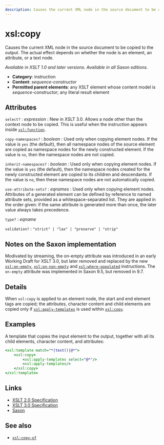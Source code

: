 ```yaml
---
description: Causes the current XML node in the source document to be copied to the output
---
```


# xsl:copy

Causes the current XML node in the source document to be copied to the output. The actual effect depends on whether the node is an element, an attribute, or a text node.

_Available in XSLT 1.0 and later versions. Available in all Saxon editions._

- **Category**: instruction
- **Content**: _sequence-constructor_
- **Permitted parent elements**: any XSLT element whose content model is _sequence-constructor_; any literal result element

## Attributes

`select?`
: _expression_
: New in XSLT 3.0. Allows a node other than the context node to be copied. This is useful when the instruction appears inside [`xsl:function`](xsl-function.md).

`copy-namespaces?`
: _boolean_
: Used only when copying element nodes. If the value is `yes` (the default), then all namespace nodes of the source element are copied as namespace nodes for the newly constructed element. If the value is `no`, then the namespace nodes are not copied.

`inherit-namespaces?`
: _boolean_
: Used only when copying element nodes. If the value is `yes` (the default), then the namespace nodes created for the newly constructed element are copied to its children and descendants. If the value is `no`, then these namespace nodes are not automatically copied.

`use-attribute-sets?`
: _eqnames_
: Used only when copying element nodes. Attributes of a generated element can be defined by reference to named attribute sets, provided as a whitespace-separated list. They are applied in the order given: if the same attribute is generated more than once, the later value always takes precedence.

`type?`
: _eqname_

`validation?`
: `"strict" | "lax" | "preserve" | "strip"`

## Notes on the Saxon implementation

Modivated by streaming, the on-empty attribute was introduced in an early Working Draft for XSLT 3.0, but later removed and replaced by the new [`xsl:on-empty`](xsl-on-empty.md), [`xsl:on-non-empty`](xsl-on-non-empty.md) and [`xsl:where-populated`](xsl-where-populated.md) instructions. The `on-empty` attribute was implemented in Saxon 9.5, but removed in 9.7.

## Details

When `xsl:copy` is applied to an element node, the start and end element tags are copied; the attributes, character content and child elements are copied only if [`xsl:apply-templates`](xsl-apply-templates.md) is used within [`xsl:copy`](xsl-copy.md).

## Examples

A template that copies the input element to the output, together with all its child elements, character content, and attributes:

```xslt
<xsl:template match="*|text()|@*">
    <xsl:copy>
        <xsl:apply-templates select="@*"/>
        <xsl:apply-templates/>
    </xsl:copy>
</xsl:template>
```

## Links

- [XSLT 2.0 Specification](http://www.w3.org/TR/xslt20/#element-copy)
- [XSLT 3.0 Specification](http://www.w3.org/TR/xslt-30/#element-copy)
- [Saxon](http://saxonica.com/documentation/index.html#!xsl-elements/copy)

## See also

- [`xsl:copy-of`](xsl-copy-of.md)
